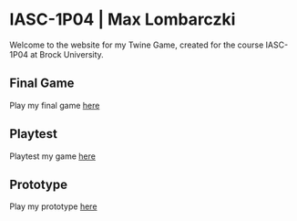 # IASC-1P04 | Max Lombarczki

Welcome to the website for my Twine Game, created for the course IASC-1P04 at Brock University.

## Final Game

Play my final game [here](final_build/LoneWolf_FinalBuild.html)

## Playtest 

Playtest my game [here](https://maqlom.github.io/IASC-1P04/playtest/playtest) 

## Prototype 

Play my prototype [here](prototype/LoneWolf.html)

